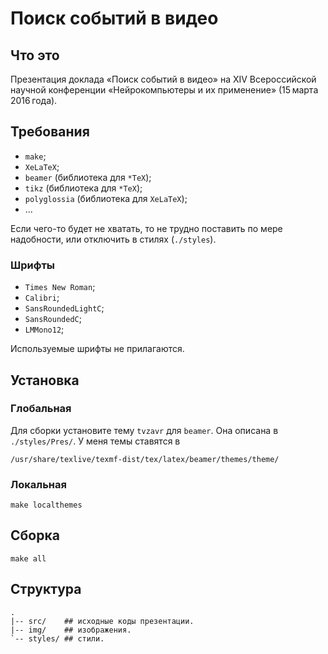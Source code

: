 # Поиск событий в видео

## Что это

Презентация доклада «Поиск событий в видео»
на XIV Всероссийской научной конференции «Нейрокомпьютеры и их применение»
(15 марта 2016 года).


## Требования

* `make`;
* `XeLaTeX`;
* `beamer` (библиотека для `*TeX`);
* `tikz` (библиотека для `*TeX`);
* `polyglossia` (библиотека для `XeLaTeX`);
* ...

Если чего-то будет не хватать, то не трудно поставить
по мере надобности, или отключить в стилях (`./styles`).

### Шрифты

* `Times New Roman`;
* `Calibri`;
* `SansRoundedLightC`;
* `SansRoundedC`;
* `LMMono12`;

Используемые шрифты не прилагаются.

## Установка

### Глобальная

Для сборки установите тему `tvzavr` для `beamer`.
Она описана в `./styles/Pres/`. У меня темы ставятся в

    /usr/share/texlive/texmf-dist/tex/latex/beamer/themes/theme/

### Локальная

    make localthemes

## Сборка

    make all

## Структура

    .
    |-- src/    ## исходные коды презентации.
    |-- img/    ## изображения.
    `-- styles/ ## стили.
